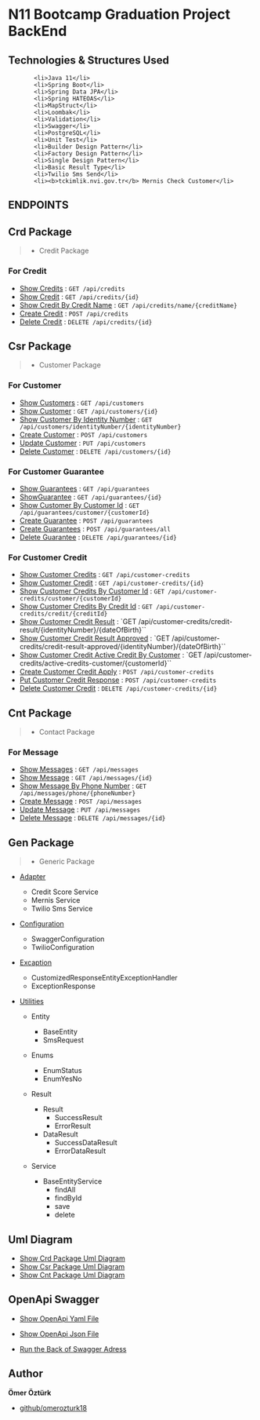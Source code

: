 # N11 Bootcamp Graduation Project BackEnd

## Technologies & Structures Used
<ul>

        <li>Java 11</li>
        <li>Spring Boot</li>
        <li>Spring Data JPA</li>
        <li>Spring HATEOAS</li>
        <li>MapStruct</li>
        <li>Loombak</li>
        <li>Validation</li>
		<li>Swagger</li>
		<li>PostgreSQL</li>
		<li>Unit Test</li>
        <li>Builder Design Pattern</li>
        <li>Factory Design Pattern</li>
		<li>Single Design Pattern</li>
        <li>Basic Result Type</li>
		<li>Twilio Sms Send</li>
		<li><b>tckimlik.nvi.gov.tr</b> Mernis Check Customer</li>
</ul>

## ENDPOINTS

## Crd Package

> - Credit Package
### For Credit

* [Show Credits](documents/api/credit/show-credits.md) : `GET /api/credits`
* [Show Credit](documents/api/credit/show-credit.md) : `GET /api/credits/{id}`
* [Show Credit By Credit Name](documents/api/credit/show-credit-creditName.md) : `GET /api/credits/name/{creditName}`
* [Create Credit](documents/api/credit/create-credit.md) : `POST /api/credits`
* [Delete Credit](documents/api/credit/delete-credit.md) : `DELETE /api/credits/{id}`

## Csr Package

> - Customer Package
### For Customer

* [Show Customers](documents/api/customer/show-customers.md) : `GET /api/customers`
* [Show Customer](documents/api/customer/show-customer.md) : `GET /api/customers/{id}`
* [Show Customer By Identity Number](documents/api/customer/show-customer-identityNumber.md) : `GET /api/customers/identityNumber/{identityNumber}`
* [Create Customer](documents/api/customer/create-customer.md) : `POST /api/customers`
* [Update Customer](documents/api/customer/update-customer.md) : `PUT /api/customers`
* [Delete Customer](documents/api/customer/delete-customer.md) : `DELETE /api/customers/{id}`

### For Customer Guarantee

* [Show Guarantees](documents/api/guarantee/show-guarantees.md) : `GET /api/guarantees`
* [ShowGuarantee](documents/api/guarantee/show-guarantee.md) : `GET /api/guarantees/{id}`
* [Show Customer By Customer Id](documents/api/guarantee/show-guarantee-customerId.md) : `GET /api/guarantees/customer/{customerId}`
* [Create Guarantee](documents/api/guarantee/create-guarantee.md) : `POST /api/guarantees`
* [Create Guarantees](documents/api/guarantee/create-guarantees.md) : `POST /api/guarantees/all`
* [Delete Guarantee](documents/api/guarantee/delete-guarantee.md) : `DELETE /api/guarantees/{id}`

### For Customer Credit

* [Show Customer Credits](documents/api/customerCredit/show-customerCredits.md) : `GET /api/customer-credits`
* [Show Customer Credit](documents/api/customerCredit/show-customerCredit.md) : `GET /api/customer-credits/{id}`
* [Show Customer Credits By Customer Id](documents/api/customerCredit/show-customerCredits-customerId.md) : `GET /api/customer-credits/customer/{customerId}`
* [Show Customer Credits By Credit Id](documents/api/customerCredit/show-customerCredits-creditId.md) : `GET /api/customer-credits/credit/{creditId}`
* [Show Customer Credit Result](documents/api/customerCredit/show-customerCredits-result.md) : `GET /api/customer-credits/credit-result/{identityNumber}/{dateOfBirth}``
* [Show Customer Credit Result Approved](documents/api/customerCredit/show-customerCredits-resultApproved.md) : `GET /api/customer-credits/credit-result-approved/{identityNumber}/{dateOfBirth}``
* [Show Customer Credit Active Credit By Customer](documents/api/customerCredit/show-customerCredits-activeCredits.md) : `GET /api/customer-credits/active-credits-customer/{customerId}``
* [Create Customer Credit Apply](documents/api/customerCredit/create-customerCredit.md) : `POST /api/customer-credits`
* [Put Customer Credit Response](documents/api/customerCredit/update-customerCredit.md) : `POST /api/customer-credits`
* [Delete Customer Credit](documents/api/customerCredit/delete-customerCredit.md) : `DELETE /api/customer-credits/{id}`

## Cnt Package

> - Contact Package
### For Message

* [Show Messages](documents/api/message/show-messages.md) : `GET /api/messages`
* [Show Message](documents/api/message/show-message.md) : `GET /api/messages/{id}`
* [Show Message By Phone Number](documents/api/message/show-messages-phoneNumber.md) : `GET /api/messages/phone/{phoneNumber}`
* [Create Message](documents/api/message/create-message.md) : `POST /api/messages`
* [Update Message](documents/api/message/update-message.md) : `PUT /api/messages`
* [Delete Message](documents/api/message/delete-message.md) : `DELETE /api/messages/{id}`

## Gen Package

> - Generic Package
- [Adapter](src/main/java/com/omerozturk/N11GraduationProject/gen/adapter) 
   - Credit Score Service
   - Mernis Service
   - Twilio Sms Service
   
- [Configuration](src/main/java/com/omerozturk/N11GraduationProject/gen/configuration)
   - SwaggerConfiguration 
   - TwilioConfiguration
   
   
- [Excaption](src/main/java/com/omerozturk/N11GraduationProject/gen/excaption)
   - CustomizedResponseEntityExceptionHandler
   - ExceptionResponse
   
- [Utilities](src/main/java/com/omerozturk/N11GraduationProject/gen/utilities)
   - Entity
        - BaseEntity
		- SmsRequest
		
   - Enums
        - EnumStatus
		- EnumYesNo
		
   - Result
        - Result
		   - SuccessResult		
		   - ErrorResult   
        - DataResult
		   - SuccessDataResult		
		   - ErrorDataResult

   - Service
        - BaseEntityService
		   - findAll		
		   - findById
		   - save		
		   - delete		   
		   

## Uml Diagram

* [Show Crd Package Uml Diagram](documents/UmlDiagram/crd/readme.md) 
* [Show Csr Package Uml Diagram](documents/UmlDiagram/csr/readme.md) 
* [Show Cnt Package Uml Diagram](documents/UmlDiagram/cnt/readme.md) 

## OpenApi Swagger

* [Show OpenApi Yaml File](documents/swagger/openapi.yaml) 
* [Show OpenApi Json File](documents/swagger/openapi.json) 

* [Run the Back of Swagger Adress](http://localhost:8080/swagger-ui/index.html?configUrl=/v3/api-docs/swagger-config#/)

## Author

**Ömer Öztürk**

* [github/omerozturk18](https://github.com/omerozturk18)
